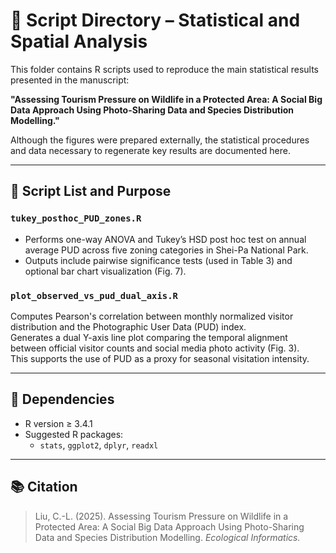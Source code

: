 # 📂 Script Directory – Statistical and Spatial Analysis

This folder contains R scripts used to reproduce the main statistical results presented in the manuscript:

**"Assessing Tourism Pressure on Wildlife in a Protected Area: A Social Big Data Approach Using Photo-Sharing Data and Species Distribution Modelling."**

Although the figures were prepared externally, the statistical procedures and data necessary to regenerate key results are documented here.

---

## 🧪 Script List and Purpose

### `tukey_posthoc_PUD_zones.R`
- Performs one-way ANOVA and Tukey’s HSD post hoc test on annual average PUD across five zoning categories in Shei-Pa National Park.
- Outputs include pairwise significance tests (used in Table 3) and optional bar chart visualization (Fig. 7).

### `plot_observed_vs_pud_dual_axis.R` 
  Computes Pearson's correlation between monthly normalized visitor distribution and the Photographic User Data (PUD) index.  
  Generates a dual Y-axis line plot comparing the temporal alignment between official visitor counts and social media photo activity (Fig. 3).  
  This supports the use of PUD as a proxy for seasonal visitation intensity.

---

## 🔧 Dependencies
- R version ≥ 3.4.1
- Suggested R packages:
  - `stats`, `ggplot2`, `dplyr`, `readxl`

---

## 📚 Citation

> Liu, C.-L. (2025). Assessing Tourism Pressure on Wildlife in a Protected Area: A Social Big Data Approach Using Photo-Sharing Data and Species Distribution Modelling. _Ecological Informatics._

